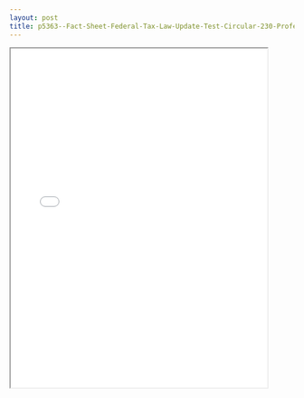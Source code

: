 ```yaml
---
layout: post
title: p5363--Fact-Sheet-Federal-Tax-Law-Update-Test-Circular-230-Professionals-VITA-Partners-Volunteers
---
```


<div class="pdf-container">
<iframe src="/ea/assets/pdfs/p5363--Fact-Sheet-Federal-Tax-Law-Update-Test-Circular-230-Professionals-VITA-Partners-Volunteers.pdf" height="600" width="90%" allowFullScreen="true"></iframe>
</div>

